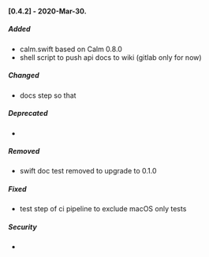 #### [0.4.2] - 2020-Mar-30.
##### Added
- calm.swift based on Calm 0.8.0
- shell script to push api docs to wiki (gitlab only for now)

##### Changed
- docs step so that

##### Deprecated
-

##### Removed
- swift doc test removed to upgrade to 0.1.0

##### Fixed
- test step of ci pipeline to exclude macOS only tests

##### Security
-
